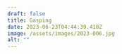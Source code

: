 ```yaml
---
draft: false
title: Gasping
date: 2023-06-23T04:44:39.410Z
image: /assets/images/2023-006.jpg
alt: ""
---
```

